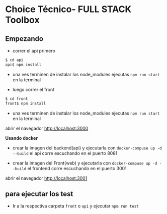 # Choice Técnico- FULL STACK Toolbox

## Empezando

- correr el api primero
```bash
$ cd api
api$ npm install
```
- una ves terminen de instalar los node_modules ejecutas `npm run start` en la terminal

- luego correr el front
```bash
$ cd front
front$ npm install
```

- una ves terminen de instalar los node_modules ejecutas `npm run start` en la terminal

abrir el navegador [http://localhost:3000](http://localhost:3000)

**Usando docker**

- crear la imagen del backend(api) y ejecutarla con `docker-compuse up -d --build`
el api corre escuchando en el puerto 8081

- crear la imagen del Front(web) y ejecutarla con `docker-compuse up -d --build`
el frontend corre escuchando en el puerto 3001

abrir el navegador [http://localhost:3001](http://localhost:3000)


## para ejecutar los test

- Ir a la respectiva carpeta `front` o `api` y ejecutar `npm run test`
